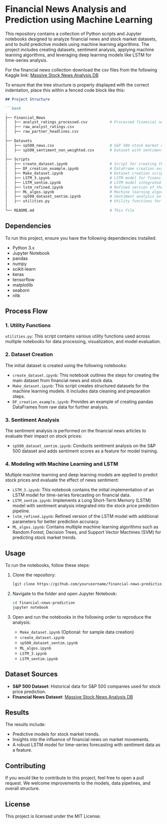 # Financial News Analysis and Prediction using Machine Learning

This repository contains a collection of Python scripts and Jupyter notebooks designed to analyze financial news and stock market datasets, and to build predictive models using machine learning algorithms. The project includes creating datasets, sentiment analysis, applying machine learning algorithms, and leveraging deep learning models like LSTM for time-series analysis.

For the financial news collection download the csv files from the following Kaggle link: [Massive Stock News Analysis DB](https://www.kaggle.com/datasets/miguelaenlle/massive-stock-news-analysis-db-for-nlpbacktests?select=raw_partner_headlines.csv)

To ensure that the tree structure is properly displayed with the correct indentation, place this within a fenced code block like this:

```md
## Project Structure

```bash
.
├── Financial_News
│   ├── analyst_ratings_processed.csv          # Processed financial news dataset
│   ├── raw_analyst_ratings.csv 
│   ├── raw_partner_headlines.csv 
│
├── Datasets
│   ├── sp500_news.csv                         # S&P 500 stock market dataset
│   ├── sp500_sentiment_non_weighted.csv       # Dataset with sentiment scores
│
├── Scripts
│   ├── create_dataset.ipynb                   # Script for creating the initial datasets
│   ├── DF_creation_example.ipynb              # DataFrame creation example
│   ├── Make_dataset.ipynb                     # Dataset creation script
│   ├── LSTM_3.ipynb                           # LSTM model for financial data analysis
│   ├── LSTM_sentim.ipynb                      # LSTM model integrated with sentiment analysis
│   ├── lstm_refined.ipynb                     # Refined version of the LSTM model for prediction of closing price of future dates
│   ├── ML_algos.ipynb                         # Machine learning algorithms for stock prediction
│   ├── sp500_dataset_sentim.ipynb             # Sentiment analysis on S&P 500 dataset
│   ├── utilities.py                           # Utility functions for data processing
│
└── README.md                                  # This file
```

## Dependencies

To run this project, ensure you have the following dependencies installed:

- Python 3.x
- Jupyter Notebook
- pandas
- numpy
- scikit-learn
- keras
- tensorflow
- matplotlib
- seaborn
- nltk

## Process Flow

### 1. Utility Functions

`utilities.py`: This script contains various utility functions used across multiple notebooks for data processing, visualization, and model evaluation.

### 2. Dataset Creation

The initial dataset is created using the following notebooks:

- `create_dataset.ipynb`: This notebook outlines the steps for creating the main dataset from financial news and stock data.
- `Make_dataset.ipynb`: This script creates structured datasets for the machine learning models. It includes data cleaning and preparation steps.
- `DF_creation_example.ipynb`: Provides an example of creating pandas DataFrames from raw data for further analysis.

### 3. Sentiment Analysis

The sentiment analysis is performed on the financial news articles to evaluate their impact on stock prices:

- `sp500_dataset_sentim.ipynb`: Conducts sentiment analysis on the S&P 500 dataset and adds sentiment scores as a feature for model training.

### 4. Modeling with Machine Learning and LSTM

Multiple machine learning and deep learning models are applied to predict stock prices and evaluate the effect of news sentiment:

- `LSTM_3.ipynb`: This notebook contains the initial implementation of an LSTM model for time-series forecasting on financial data.
- `LSTM_sentim.ipynb`: Implements a Long Short-Term Memory (LSTM) model with sentiment analysis integrated into the stock price prediction pipeline.
- `lstm_refined.ipynb`: Refined version of the LSTM model with additional parameters for better prediction accuracy.
- `ML_algos.ipynb`: Contains multiple machine learning algorithms such as Random Forest, Decision Trees, and Support Vector Machines (SVM) for predicting stock market trends.

## Usage

To run the notebooks, follow these steps:

1. Clone the repository:
    ```bash
    [git clone https://github.com/yourusername/financial-news-prediction.git](https://github.com/harshit2408/Stock-market-movement-prediction-with-sentiment-anlysis.git)
    ```

2. Navigate to the folder and open Jupyter Notebook:
    ```bash
    cd financial-news-prediction
    jupyter notebook
    ```

3. Open and run the notebooks in the following order to reproduce the analysis:
    - `Make_dataset.ipynb` (Optional: for sample data creation)
    - `create_dataset.ipynb`
    - `sp500_dataset_sentim.ipynb`
    - `ML_algos.ipynb`
    - `LSTM_3.ipynb`
    - `LSTM_sentim.ipynb`

## Dataset Sources

- **S&P 500 Dataset**: Historical data for S&P 500 companies used for stock price prediction.
- **Financial News Dataset**: [Massive Stock News Analysis DB](https://www.kaggle.com/datasets/miguelaenlle/massive-stock-news-analysis-db-for-nlpbacktests?select=raw_partner_headlines.csv)

## Results

The results include:
- Predictive models for stock market trends.
- Insights into the influence of financial news on market movements.
- A robust LSTM model for time-series forecasting with sentiment data as a feature.

## Contributing

If you would like to contribute to this project, feel free to open a pull request. We welcome improvements to the models, data pipelines, and overall structure.

## License

This project is licensed under the MIT License.
